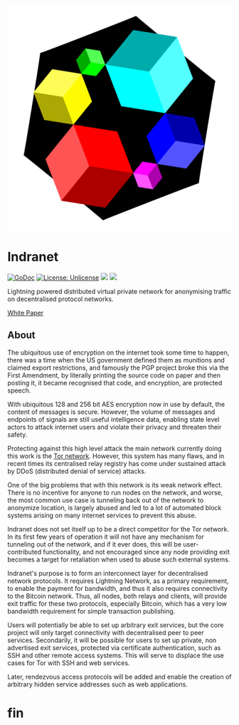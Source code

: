 ![Indra Routing Protocol Logo](doc/logo.png)

# Indranet

[![GoDoc](https://img.shields.io/badge/godoc-reference-blue.svg)](https://pkg.go.dev/github.com/Indra-Labs/indra)
[![License: Unlicense](https://img.shields.io/badge/license-Unlicense-blue.svg)](http://unlicense.org/)
[![](https://img.shields.io/badge/chat-telegram-blue)](https://t.me/indranet)
[![](https://keet.io/static/media/logo.54367685469eb1d54040b80c012f76b5.svg)](punch://jc38t9nr7fasay4nqfxwfaawywfd3y14krnsitj67ymoubiezqdy/ykm4nji4y6nnnt9u9t89ny1xecizm1aex1k16aoewr31cxsdrbiwaprbhjuzfgpok68mjxhwnark3daxq97cjfcy84rqsk9gpippp44yyry965ncp17akyeyybyet64d9ou73icercidjz4sfxa8i6pedsj467dno4r6h87hpga15pog1r5wcs9enpr7qrnt9zyh7ontjcdukca1kffwuqf5nk9a8egwba)

Lightning powered distributed virtual private network for anonymising traffic on decentralised protocol networks.

[White Paper](doc/whitepaper.md)

## About

The ubiquitous use of encryption on the internet took some time to happen,
there was a time when the US government defined them as munitions and
claimed export restrictions, and famously the PGP project broke this via the
First Amendment, by literally printing the source code on paper and then
posting it, it became recognised that code, and encryption, are protected
speech.

With ubiquitous 128 and 256 bit AES encryption now in use by default, the content of
messages is secure. However, the volume of messages and endpoints of signals are still
useful intelligence data, enabling state level actors to attack internet
users and violate their privacy and threaten their safety.

Protecting against this high level attack the main network currently doing
this work is the [Tor network](https://torproject.org). However, this system
has many flaws, and in recent times its centralised relay registry has come
under sustained attack by DDoS (distributed denial of service) attacks.

One of the big problems that with this network is its weak network
effect. There is no incentive for anyone to run nodes on the network, and
worse, the most common use case is tunneling back out of the network to
anonymize location, is largely abused and led to a lot of automated block
systems arising on many internet services to prevent this abuse.

Indranet does not set itself up to be a direct competitor for the Tor network. In its first few years of operation it will not have any mechanism for tunneling out of the network, and if it ever does, this will be user-contributed functionality, and not encouraged since any node providing exit becomes a target for retaliation when used to abuse such external systems.

Indranet's purpose is to form an interconnect layer for decentralised network protocols. It requires Lightning Network, as a primary requirement, to enable the payment for bandwidth, and thus it also requires connectivity to the Bitcoin network. Thus, all nodes, both relays and clients, will provide exit traffic for these two protocols, especially Bitcoin, which has a very low bandwidth requirement for simple transaction publishing.

Users will potentially be able to set up arbitrary exit services, but the core project will only target connectivity with decentralised peer to peer services. Secondarily, it will be possible for users to set up private, non advertised exit services, protected via certificate authentication, such as SSH and other remote access systems. This will serve to displace the use cases for Tor with SSH and web services.

Later, rendezvous access protocols will be added and enable the creation of arbitrary hidden service addresses such as web applications.

# fin
